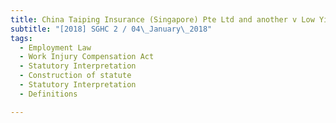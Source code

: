 ```yaml
---
title: China Taiping Insurance (Singapore) Pte Ltd and another v Low Yi Lian Cindy and others 
subtitle: "[2018] SGHC 2 / 04\_January\_2018"
tags:
  - Employment Law
  - Work Injury Compensation Act
  - Statutory Interpretation
  - Construction of statute
  - Statutory Interpretation
  - Definitions

---
```


